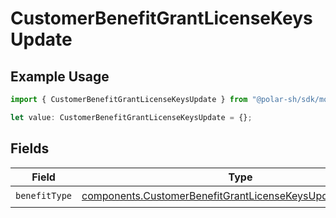 # CustomerBenefitGrantLicenseKeysUpdate

## Example Usage

```typescript
import { CustomerBenefitGrantLicenseKeysUpdate } from "@polar-sh/sdk/models/components";

let value: CustomerBenefitGrantLicenseKeysUpdate = {};
```

## Fields

| Field                                                                                                                                      | Type                                                                                                                                       | Required                                                                                                                                   | Description                                                                                                                                |
| ------------------------------------------------------------------------------------------------------------------------------------------ | ------------------------------------------------------------------------------------------------------------------------------------------ | ------------------------------------------------------------------------------------------------------------------------------------------ | ------------------------------------------------------------------------------------------------------------------------------------------ |
| `benefitType`                                                                                                                              | [components.CustomerBenefitGrantLicenseKeysUpdateBenefitType](../../models/components/customerbenefitgrantlicensekeysupdatebenefittype.md) | :heavy_check_mark:                                                                                                                         | N/A                                                                                                                                        |